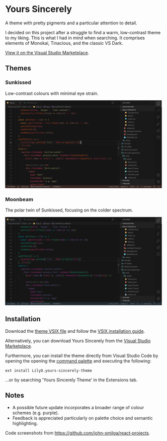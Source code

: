 # Yours Sincerely
A theme with pretty pigments and a particular attention to detail.

I decided on this project after a struggle to find a warm, low-contrast theme to my liking. This is what I had in mind when searching. It comprises elements of Monokai, Tinacious, and the classic VS Dark.

[View it on the Visual Studio Marketplace](https://marketplace.visualstudio.com/items?itemName=LilyO.yours-sincerely-theme).

## Themes

### Sunkissed

Low-contrast colours with minimal eye strain.

![](images/sunkissed-ss.png)

### Moonbeam

The polar twin of Sunkissed, focusing on the colder spectrum.

![](images/moonbeam-ss.png)

## Installation

Download the [theme VSIX file](https://github.com/LilyAsFlora/Yours-Sincerely/blob/master/yours-sincerely-theme-0.0.1.vsix) and follow the [VSIX installation guide](https://code.visualstudio.com/docs/editor/extension-marketplace#_install-from-a-vsix).

Alternatively, you can download Yours Sincerely from the [Visual Studio Marketplace](https://marketplace.visualstudio.com/items?itemName=LilyO.yours-sincerely-theme).

Furthermore, you can install the theme directly from Visual Studio Code by opening the opening the [command palette](https://code.visualstudio.com/docs/getstarted/userinterface#_command-palette) and executing the following:
```
ext install LilyO.yours-sincerely-theme
```

...or by searching 'Yours Sincerely Theme' in the Extensions tab.

## Notes
- A possible future update incorporates a broader range of colour schemes (e.g. purple).
- Feedback is appreciated particularly on palette choice and semantic highlighting.

Code screenshots from https://github.com/john-smilga/react-projects.
